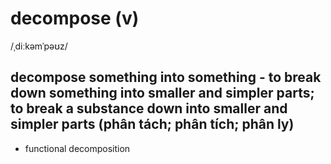 # decompose (v)

/ˌdiːkəmˈpəʊz/

## decompose something into something - to break down something into smaller and simpler parts; to break a substance down into smaller and simpler parts (phân tách; phân tích; phân ly)

- functional decomposition